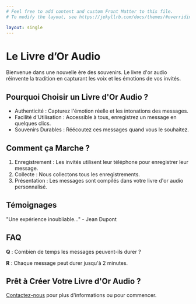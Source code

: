 ```yaml
---
# Feel free to add content and custom Front Matter to this file.
# To modify the layout, see https://jekyllrb.com/docs/themes/#overriding-theme-defaults

layout: single
---
```


<div class="intro-section">
  <h1>Le Livre d’Or Audio</h1>
  <p>Bienvenue dans une nouvelle ère des souvenirs. Le livre d'or audio réinvente la tradition en capturant les voix et les émotions de vos invités.</p>
</div>

<div class="advantages-section">
  <h2>Pourquoi Choisir un Livre d'Or Audio ?</h2>
  <ul>
    <li>Authenticité : Capturez l'émotion réelle et les intonations des messages.</li>
    <li>Facilité d'Utilisation : Accessible à tous, enregistrez un message en quelques clics.</li>
    <li>Souvenirs Durables : Réécoutez ces messages quand vous le souhaitez.</li>
  </ul>
</div>

<div class="how-it-works-section">
  <h2>Comment ça Marche ?</h2>
  <ol>
    <li>Enregistrement : Les invités utilisent leur téléphone pour enregistrer leur message.</li>
    <li>Collecte : Nous collectons tous les enregistrements.</li>
    <li>Présentation : Les messages sont compilés dans votre livre d'or audio personnalisé.</li>
  </ol>
</div>

<div class="testimonials-section">
  <h2>Témoignages</h2>
  <p>"Une expérience inoubliable..." - Jean Dupont</p>
</div>

<div class="faq-section">
  <h2>FAQ</h2>
  <p><strong>Q</strong> : Combien de temps les messages peuvent-ils durer ?</p>
  <p><strong>R</strong> : Chaque message peut durer jusqu'à 2 minutes.</p>
</div>

<div class="call-to-action-section">
  <h2>Prêt à Créer Votre Livre d'Or Audio ?</h2>
  <p><a href="/nous-contacter">Contactez-nous</a> pour plus d'informations ou pour commencer.</p>
</div>